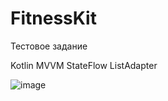 # FitnessKit

Тестовое задание

Kotlin MVVM StateFlow ListAdapter

![image](https://user-images.githubusercontent.com/86518548/214525274-82917c7d-6b4f-4d2a-8ec5-a037888453b2.png)

